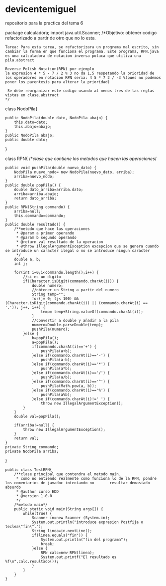 # devicentemiguel
repositorio para la practica del tema 6

package calculadora;
import java.util.Scanner;
/*Objetivo: obtener codigo refactorizado a partir de otro que no lo esta.

	Tarea: Para esta tarea, se refactorizara un programa mal escrito, sin 
	cambiar la forma en que funciona el programa. Este programa, RPN.java
	es una calculadora de notacion inversa polaca que utiliza una pila.abstract

	Reverse Polish Notation(RPN) por ejemplo
	la expresion 4 * 5 - 7 / 2 % 3 no da 1,5 respetando la prioridad de 
	los operadores en notacion RPN seria: 4 5 * 7 2 / -3 %(pues no podemos
	poner los parentesis para alterar la prioridad)

	 Se debe reorganizar este codigo usando al menos tres de las reglas 
	vistas en clase.abstract
	*/

class NodoPila{
	
	public NodoPila(double dato, NodoPila abajo) {
		this.dato=dato;
		this.abajo=abajo;
	}
	public NodoPila abajo;
	public double dato;
}

class RPN{
	/**clase que contiene los metodos que hacen las operaciones*/
	
	public void pushPila(double nuevo_dato) {
		NodoPila nuevo_nodo= new NodoPila(nuevo_dato, arriba);
		arriba=nuevo_nodo;
	}
	public double popPila() {
		double dato_arriba=arriba.dato;
		arriba=arriba.abajo;
		return dato_arriba;
	}
	public RPN(String commando) {
		arriba=null;
		this.commando=commando;
	}
	public double resultado() {
		/**metodo que hace las operaciones
		 * @param a primer operando
		 * @param b segundo operando
		 * @return val resultado de la operacion
		 * @throw IllegalArgumentException excepcion que se genera cuando se introduce un caracter ilegal o no se introduce ningun caracter
		 */
		double a, b;
		int j;
		
		for(int i=0;i<commando.length();i++) {
			//si es un digito
			if(Character.isDigit(commando.charAt(i))) {
				double numero;
				//obtener un String a partir del numero
				String temp="";
				for(j= 0; (j< 100) && (Character.isDigit(commando.charAt(i)) || (commando.charAt(i) == '.')); j++, i++) {
					temp= temp+String.valueOf(commando.charAt(i));
				}
				//convertir a double y añadir a la pila
				numero=Double.parseDouble(temp);
				pushPila(numero);				
			}else {
				b=popPila();
				a=popPila();
				if(commando.charAt(i)=='+') {
					pushPila(a+b);
				}else if(commando.charAt(i)=='-') {
					pushPila(a-b);
				}else if(commando.charAt(i)=='*') {
					pushPila(a*b);
				}else if(commando.charAt(i)=='/') {
					pushPila(a/b);
				}else if(commando.charAt(i)=='^') {
					pushPila(Math.pow(a, b));
				}else if(commando.charAt(i)=='%') {
					pushPila(a%b);
				}else if(commando.charAt(i)!=' ') {
					throw new IllegalArgumentException();
			}
		}
		double val=popPila();
		
		if(arriba!=null) {
			throw new IllegalArgumentException();
		}
		return val;
	}
	private String commando;
	private NodoPila arriba;
}

	public class TestRPN{
		/**clase principal que contendra el metodo main.
		 * como no entiendo realmente como funciona lo de la RPN, pondre los comentarios de javadoc intentando no 		resultar demasiado absurdo
		 * @author curso EDD
		 * @version 1.0.0
		 */
		/*metodo main*/
		public static void main(String args[]) {
			while(true) {
				Scanner in=new Scanner (System.in);
				System.out.println("introduce expresion Postfija o teclea\"fin\".");
				String linea=in.nextLine();
				if(linea.equals("fin")) {
					System.out.println("fin del programa");
					break;
				}else {
					RPN calc=new RPN(linea);
					System.out.printf("El resultado es %f\n",calc.resultado());
				}
			}	
		}
	}
